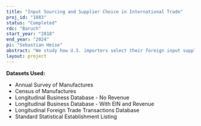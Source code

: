 ```yaml
---
title: "Input Sourcing and Supplier Choice in International Trade"
proj_id: "1883"
status: "Completed"
rdc: "Baruch"
start_year: "2018"
end_year: "2024"
pi: "Sebastian Heise"
abstract: "We study how U.S. importers select their foreign input suppliers and, in particular, how this choice is affected by risk. To this end, we use data from the Longitudinal Foreign Trade Transactions Database, the Longitudinal Business Database, the Annual Survey of Manufactures, and the Census of Manufactures. First, we document the distribution of the number of foreign suppliers within narrowly defined products to show that top importers typically source their products from multiple suppliers. Next, we explore whether this pattern of supplier diversification can be linked to different sources of risk, including the uncertainty stemming from the supplier’s location and contractual problems that may lead to hold-up. We plan to build a theoretical model of supplier choice under uncertainty and estimate it with the microdata. We will then study how counterfactual shocks, such as an increase in uncertainty in a source country, can affect aggregate trade flows and the overall volatility of the U.S. economy. "
layout: project
---
```


**Datasets Used:**

  - Annual Survey of Manufactures 
  - Census of Manufactures 
  - Longitudinal Business Database - No Revenue 
  - Longitudinal Business Database - With EIN and Revenue 
  - Longitudinal Foreign Trade Transactions Database 
  - Standard Statistical Establishment Listing 

